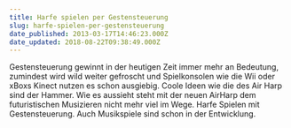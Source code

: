```yaml
---
title: Harfe spielen per Gestensteuerung
slug: harfe-spielen-per-gestensteuerung
date_published: 2013-03-17T14:46:23.000Z
date_updated: 2018-08-22T09:38:49.000Z
---
```


Gestensteuerung gewinnt in der heutigen Zeit immer mehr an Bedeutung, zumindest wird wild weiter gefroscht und Spielkonsolen wie die Wii oder xBoxs Kinect nutzen es schon ausgiebig. Coole Ideen wie die des Air Harp sind der Hammer. Wie es aussieht steht mit der neuen AirHarp dem futuristischen Musizieren nicht mehr viel im Wege. Harfe Spielen mit Gestensteuerung. Auch Musikspiele sind schon in der Entwicklung. 
